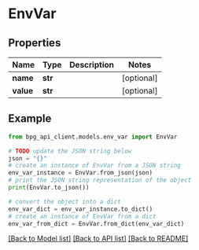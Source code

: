 # EnvVar


## Properties

Name | Type | Description | Notes
------------ | ------------- | ------------- | -------------
**name** | **str** |  | [optional] 
**value** | **str** |  | [optional] 

## Example

```python
from bpg_api_client.models.env_var import EnvVar

# TODO update the JSON string below
json = "{}"
# create an instance of EnvVar from a JSON string
env_var_instance = EnvVar.from_json(json)
# print the JSON string representation of the object
print(EnvVar.to_json())

# convert the object into a dict
env_var_dict = env_var_instance.to_dict()
# create an instance of EnvVar from a dict
env_var_from_dict = EnvVar.from_dict(env_var_dict)
```
[[Back to Model list]](../README.md#documentation-for-models) [[Back to API list]](../README.md#documentation-for-api-endpoints) [[Back to README]](../README.md)



